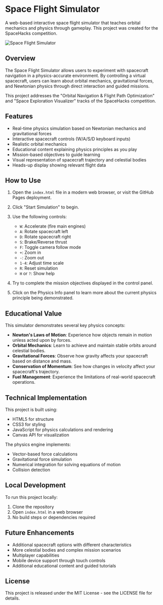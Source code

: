 # Space Flight Simulator

A web-based interactive space flight simulator that teaches orbital mechanics and physics through gameplay. This project was created for the SpaceHacks competition.

![Space Flight Simulator](https://via.placeholder.com/800x400?text=Space+Flight+Simulator)

## Overview

The Space Flight Simulator allows users to experiment with spacecraft navigation in a physics-accurate environment. By controlling a virtual spacecraft, users can learn about orbital mechanics, gravitational forces, and Newtonian physics through direct interaction and guided missions.

This project addresses the "Orbital Navigation & Flight Path Optimization" and "Space Exploration Visualizer" tracks of the SpaceHacks competition.

## Features

- Real-time physics simulation based on Newtonian mechanics and gravitational forces
- Interactive spacecraft controls (W/A/S/D keyboard inputs)
- Realistic orbital mechanics
- Educational content explaining physics principles as you play
- Mission-based objectives to guide learning
- Visual representation of spacecraft trajectory and celestial bodies
- Heads-up display showing relevant flight data

## How to Use

1. Open the `index.html` file in a modern web browser, or visit the GitHub Pages deployment.
2. Click "Start Simulation" to begin.
3. Use the following controls:
   - `W`: Accelerate (fire main engines)
   - `A`: Rotate spacecraft left
   - `D`: Rotate spacecraft right
   - `S`: Brake/Reverse thrust
   - `F`: Toggle camera follow mode
   - `+`: Zoom in
   - `-`: Zoom out
   - `1-4`: Adjust time scale
   - `R`: Reset simulation
   - `H` or `?`: Show help

4. Try to complete the mission objectives displayed in the control panel.
5. Click on the Physics Info panel to learn more about the current physics principle being demonstrated.

## Educational Value

This simulator demonstrates several key physics concepts:

- **Newton's Laws of Motion**: Experience how objects remain in motion unless acted upon by forces.
- **Orbital Mechanics**: Learn to achieve and maintain stable orbits around celestial bodies.
- **Gravitational Forces**: Observe how gravity affects your spacecraft based on distance and mass.
- **Conservation of Momentum**: See how changes in velocity affect your spacecraft's trajectory.
- **Fuel Management**: Experience the limitations of real-world spacecraft operations.

## Technical Implementation

This project is built using:
- HTML5 for structure
- CSS3 for styling
- JavaScript for physics calculations and rendering
- Canvas API for visualization

The physics engine implements:
- Vector-based force calculations
- Gravitational force simulation
- Numerical integration for solving equations of motion
- Collision detection

## Local Development

To run this project locally:

1. Clone the repository
2. Open `index.html` in a web browser
3. No build steps or dependencies required

## Future Enhancements

- Additional spacecraft options with different characteristics
- More celestial bodies and complex mission scenarios
- Multiplayer capabilities
- Mobile device support through touch controls
- Additional educational content and guided tutorials

## License

This project is released under the MIT License - see the LICENSE file for details. 